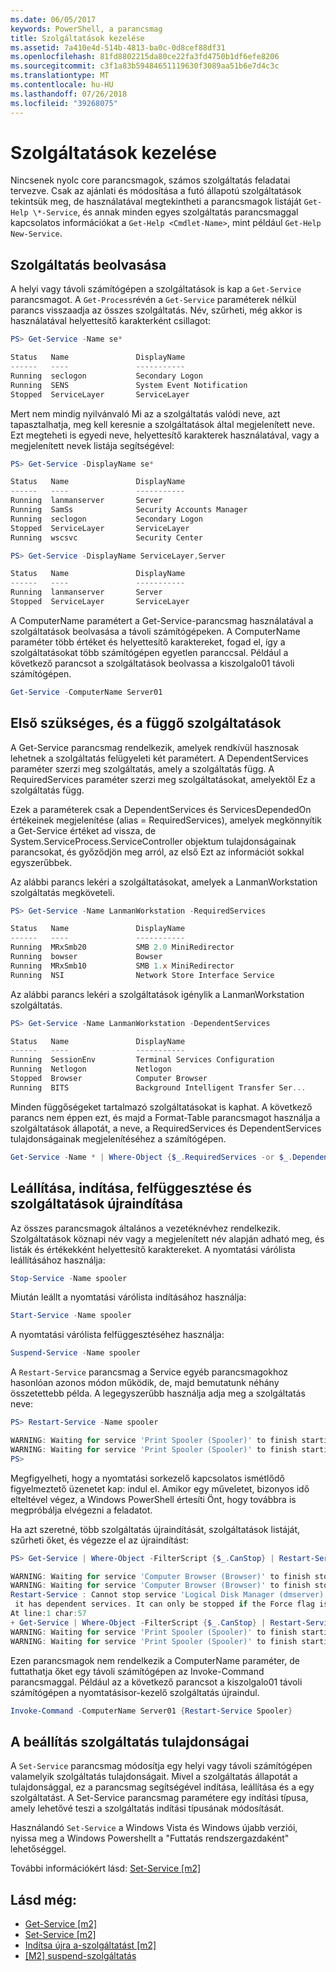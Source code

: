 ```yaml
---
ms.date: 06/05/2017
keywords: PowerShell, a parancsmag
title: Szolgáltatások kezelése
ms.assetid: 7a410e4d-514b-4813-ba0c-0d8cef88df31
ms.openlocfilehash: 81fd8802215da80ce22fa3fd4750b1df6efe8206
ms.sourcegitcommit: c3f1a83b59484651119630f3089aa51b6e7d4c3c
ms.translationtype: MT
ms.contentlocale: hu-HU
ms.lasthandoff: 07/26/2018
ms.locfileid: "39268075"
---
```

# <a name="managing-services"></a>Szolgáltatások kezelése

Nincsenek nyolc core parancsmagok, számos szolgáltatás feladatai tervezve. Csak az ajánlati és módosítása a futó állapotú szolgáltatások tekintsük meg, de használatával megtekintheti a parancsmagok listáját `Get-Help \*-Service`, és annak minden egyes szolgáltatás parancsmaggal kapcsolatos információkat a `Get-Help <Cmdlet-Name>`, mint például `Get-Help New-Service`.

## <a name="getting-services"></a>Szolgáltatás beolvasása

A helyi vagy távoli számítógépen a szolgáltatások is kap a `Get-Service` parancsmagot. A `Get-Process`révén a `Get-Service` paraméterek nélkül parancs visszaadja az összes szolgáltatás. Név, szűrheti, még akkor is használatával helyettesítő karakterként csillagot:

```powershell
PS> Get-Service -Name se*

Status   Name               DisplayName
------   ----               -----------
Running  seclogon           Secondary Logon
Running  SENS               System Event Notification
Stopped  ServiceLayer       ServiceLayer
```

Mert nem mindig nyilvánvaló Mi az a szolgáltatás valódi neve, azt tapasztalhatja, meg kell keresnie a szolgáltatások által megjelenített neve. Ezt megteheti is egyedi neve, helyettesítő karakterek használatával, vagy a megjelenített nevek listája segítségével:

```powershell
PS> Get-Service -DisplayName se*

Status   Name               DisplayName
------   ----               -----------
Running  lanmanserver       Server
Running  SamSs              Security Accounts Manager
Running  seclogon           Secondary Logon
Stopped  ServiceLayer       ServiceLayer
Running  wscsvc             Security Center

PS> Get-Service -DisplayName ServiceLayer,Server

Status   Name               DisplayName
------   ----               -----------
Running  lanmanserver       Server
Stopped  ServiceLayer       ServiceLayer
```

A ComputerName paramétert a Get-Service-parancsmag használatával a szolgáltatások beolvasása a távoli számítógépeken. A ComputerName paraméter több értéket és helyettesítő karaktereket, fogad el, így a szolgáltatásokat több számítógépen egyetlen paranccsal. Például a következő parancsot a szolgáltatások beolvassa a kiszolgalo01 távoli számítógépen.

```powershell
Get-Service -ComputerName Server01
```

## <a name="getting-required-and-dependent-services"></a>Első szükséges, és a függő szolgáltatások

A Get-Service parancsmag rendelkezik, amelyek rendkívül hasznosak lehetnek a szolgáltatás felügyeleti két paramétert. A DependentServices paraméter szerzi meg szolgáltatás, amely a szolgáltatás függ. A RequiredServices paraméter szerzi meg szolgáltatásokat, amelyektől Ez a szolgáltatás függ.

Ezek a paraméterek csak a DependentServices és ServicesDependedOn értékeinek megjelenítése (alias = RequiredServices), amelyek megkönnyítik a Get-Service értéket ad vissza, de System.ServiceProcess.ServiceController objektum tulajdonságainak parancsokat, és győződjön meg arról, az első Ezt az információt sokkal egyszerűbbek.

Az alábbi parancs lekéri a szolgáltatásokat, amelyek a LanmanWorkstation szolgáltatás megköveteli.

```powershell
PS> Get-Service -Name LanmanWorkstation -RequiredServices

Status   Name               DisplayName
------   ----               -----------
Running  MRxSmb20           SMB 2.0 MiniRedirector
Running  bowser             Bowser
Running  MRxSmb10           SMB 1.x MiniRedirector
Running  NSI                Network Store Interface Service
```

Az alábbi parancs lekéri a szolgáltatások igénylik a LanmanWorkstation szolgáltatás.

```powershell
PS> Get-Service -Name LanmanWorkstation -DependentServices

Status   Name               DisplayName
------   ----               -----------
Running  SessionEnv         Terminal Services Configuration
Running  Netlogon           Netlogon
Stopped  Browser            Computer Browser
Running  BITS               Background Intelligent Transfer Ser...
```

Minden függőségeket tartalmazó szolgáltatásokat is kaphat. A következő parancs nem éppen ezt, és majd a Format-Table parancsmagot használja a szolgáltatások állapotát, a neve, a RequiredServices és DependentServices tulajdonságainak megjelenítéséhez a számítógépen.

```powershell
Get-Service -Name * | Where-Object {$_.RequiredServices -or $_.DependentServices} | Format-Table -Property Status, Name, RequiredServices, DependentServices -auto
```

## <a name="stopping-starting-suspending-and-restarting-services"></a>Leállítása, indítása, felfüggesztése és szolgáltatások újraindítása

Az összes parancsmagok általános a vezetéknévhez rendelkezik. Szolgáltatások köznapi név vagy a megjelenített név alapján adható meg, és listák és értékekként helyettesítő karaktereket. A nyomtatási várólista leállításához használja:

```powershell
Stop-Service -Name spooler
```

Miután leállt a nyomtatási várólista indításához használja:

```powershell
Start-Service -Name spooler
```

A nyomtatási várólista felfüggesztéséhez használja:

```powershell
Suspend-Service -Name spooler
```

A `Restart-Service` parancsmag a Service egyéb parancsmagokhoz hasonlóan azonos módon működik, de, majd bemutatunk néhány összetettebb példa. A legegyszerűbb használja adja meg a szolgáltatás neve:

```powershell
PS> Restart-Service -Name spooler

WARNING: Waiting for service 'Print Spooler (Spooler)' to finish starting...
WARNING: Waiting for service 'Print Spooler (Spooler)' to finish starting...
PS>
```

Megfigyelheti, hogy a nyomtatási sorkezelő kapcsolatos ismétlődő figyelmeztető üzenetet kap: indul el. Amikor egy műveletet, bizonyos idő elteltével végez, a Windows PowerShell értesíti Önt, hogy továbbra is megpróbálja elvégezni a feladatot.

Ha azt szeretné, több szolgáltatás újraindítását, szolgáltatások listáját, szűrheti őket, és végezze el az újraindítást:

```powershell
PS> Get-Service | Where-Object -FilterScript {$_.CanStop} | Restart-Service

WARNING: Waiting for service 'Computer Browser (Browser)' to finish stopping...
WARNING: Waiting for service 'Computer Browser (Browser)' to finish stopping...
Restart-Service : Cannot stop service 'Logical Disk Manager (dmserver)' because
 it has dependent services. It can only be stopped if the Force flag is set.
At line:1 char:57
+ Get-Service | Where-Object -FilterScript {$_.CanStop} | Restart-Service <<<<
WARNING: Waiting for service 'Print Spooler (Spooler)' to finish starting...
WARNING: Waiting for service 'Print Spooler (Spooler)' to finish starting...
```

Ezen parancsmagok nem rendelkezik a ComputerName paraméter, de futtathatja őket egy távoli számítógépen az Invoke-Command parancsmaggal. Például az a következő parancsot a kiszolgalo01 távoli számítógépen a nyomtatásisor-kezelő szolgáltatás újraindul.

```powershell
Invoke-Command -ComputerName Server01 {Restart-Service Spooler}
```

## <a name="setting-service-properties"></a>A beállítás szolgáltatás tulajdonságai

A `Set-Service` parancsmag módosítja egy helyi vagy távoli számítógépen valamelyik szolgáltatás tulajdonságait. Mivel a szolgáltatás állapotát a tulajdonsággal, ez a parancsmag segítségével indítása, leállítása és a egy szolgáltatást.
A Set-Service parancsmag paramétere egy indítási típusa, amely lehetővé teszi a szolgáltatás indítási típusának módosítását.

Használandó `Set-Service` a Windows Vista és Windows újabb verziói, nyissa meg a Windows Powershellt a "Futtatás rendszergazdaként" lehetőséggel.

További információkért lásd: [Set-Service [m2]](https://technet.microsoft.com/library/b71e29ed-372b-4e32-a4b7-5eb6216e56c3)

## <a name="see-also"></a>Lásd még:

- [Get-Service [m2]](https://technet.microsoft.com/en-us/library/0a09cb22-0a1c-4a79-9851-4e53075f9cf6)
- [Set-Service [m2]](https://technet.microsoft.com/library/b71e29ed-372b-4e32-a4b7-5eb6216e56c3)
- [Indítsa újra a-szolgáltatást [m2]](https://technet.microsoft.com/en-us/library/45acf50d-2277-4523-baf7-ce7ced977d0f)
- [[M2] suspend-szolgáltatás](https://technet.microsoft.com/en-us/library/c8492b87-0e21-4faf-8054-3c83c2ec2826)